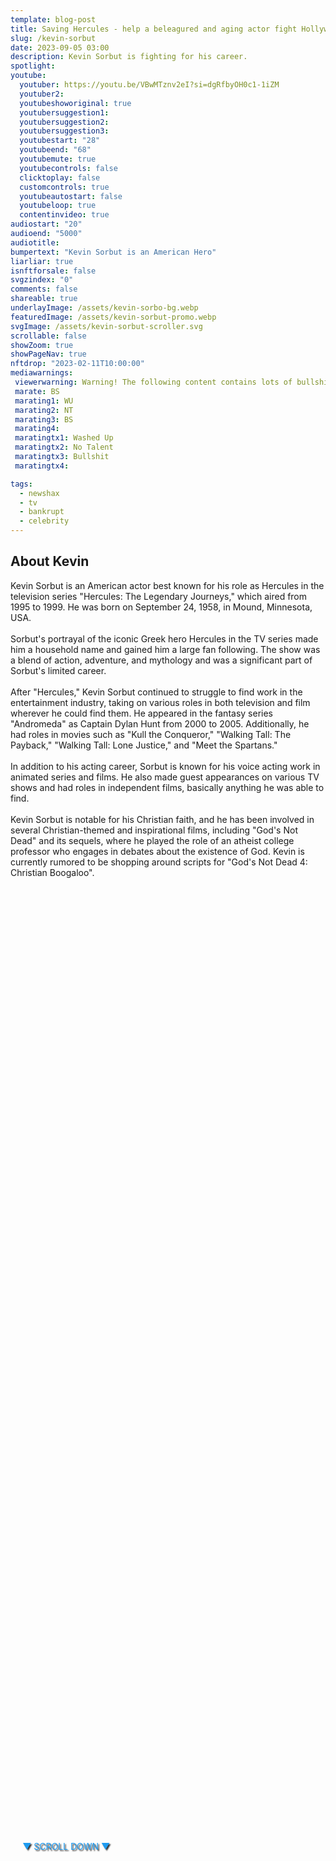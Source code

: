 ```yaml
---
template: blog-post
title: Saving Hercules - help a beleagured and aging actor fight Hollywood
slug: /kevin-sorbut
date: 2023-09-05 03:00
description: Kevin Sorbut is fighting for his career. 
spotlight:
youtube:
  youtuber: https://youtu.be/VBwMTznv2eI?si=dgRfbyOH0c1-1iZM
  youtuber2: 
  youtubeshoworiginal: true
  youtubersuggestion1:
  youtubersuggestion2:
  youtubersuggestion3:
  youtubestart: "28"
  youtubeend: "68"
  youtubemute: true
  youtubecontrols: false
  clicktoplay: false
  customcontrols: true
  youtubeautostart: false
  youtubeloop: true
  contentinvideo: true
audiostart: "20"
audioend: "5000"
audiotitle: 
bumpertext: "Kevin Sorbut is an American Hero"
liarliar: true
isnftforsale: false
svgzindex: "0"
comments: false
shareable: true
underlayImage: /assets/kevin-sorbo-bg.webp
featuredImage: /assets/kevin-sorbut-promo.webp
svgImage: /assets/kevin-sorbut-scroller.svg
scrollable: false
showZoom: true
showPageNav: true
nftdrop: "2023-02-11T10:00:00"
mediawarnings:
 viewerwarning: Warning! The following content contains lots of bullshit
 marate: BS
 marating1: WU
 marating2: NT
 marating3: BS
 marating4: 
 maratingtx1: Washed Up
 maratingtx2: No Talent
 maratingtx3: Bullshit
 maratingtx4: 

tags:
  - newshax
  - tv
  - bankrupt
  - celebrity
---
```



<style>

	  @keyframes question1 {
	0% {  opacity:0;}
	5%{ opacity:1;}
	45%{opacity:1;}
	51% {  opacity:0; }
	100% {  opacity:0;}
  }
  
  @keyframes bubbleBop1 {
	0% {  opacity:0;}
	5%{ opacity:1;}
	50%{opacity:1;}
	51% {  opacity:0; }
	100% {  opacity:0;}
  }


.bubble {
	position: relative;
	font-family: sans-serif;
	font-size: clamp(.7rem, 1.8vw, 2.4rem);
	line-height: 110%;
	min-width: 50vw;
	background: rgba(255, 255, 255, 1);
	text-shadow: 0 0 2x rgba(0, 0, 0, 1);
	border-radius: 40px;
	padding: 2vh 2vw;
	text-align: center;
	color: #000;
  filter:drop-shadow(0 0px 16px rgba(0, 0, 0, 1));
  }
  
  .bubble-bottom-left::before {
	content: "";
	width: 0px;
	height: 0px;
	position: absolute;
	border-left: 34px solid #fff;
	border-right: 8px solid transparent;
	border-top: 5px solid #fff;
	border-bottom: 40px solid transparent;
	left: 32px;
	bottom: -44px;
	opacity:1;
  }

  .bubble-bottom-right::before {
	content: "";
	width: 0px;
	height: 0px;
	position: absolute;
	border-right: 34px solid #fff;
	border-left: 8px solid transparent;
	border-top: 5px solid #fff;
	border-bottom: 40px solid transparent;
	right: 32px;
	bottom: -44px;
	opacity:1;
  }

 
  @media (max-width: 48rem) {
	.bubble{
		top:10% !important;
	}
	.bubble-bottom-right{top:13vh !important;}
  }

  
</style>

<div style="position:absolute; top:75vh; text-shadow:2px 2px 2px #333; color:#1D9BF0 !important; padding-left:2vw; animation:fadeout 4s forwards; animation-delay:4s;">
▼ SCROLL DOWN ▼
</div>

<div class="contentinside" style="position:relative; z-index:0; min-width:50%; height:auto;  padding:0; left:0; border:0px solid yellow; text-align:center;">


<!-- <object class="" style="position:absolute; z-index:0; height:auto; border:0px solid red;" class="" id="svg1" data="/assets/MyPillowGuy-4.svg" type="image/svg+xml" alt="animated content" title="animated content" ></object> -->

<!-- <img src="/assets/tv-crew-overlay2.webp" style="width:100vw; height:100vh; position:relative; z-index:1; min-width:50%; height:auto;  padding:0; left:0; border:0px solid yellow; text-align:center; ">



<div class="bubble bubble-bottom-left" style="position:absolute; width:; top:45%; left:15vw; display:flex; justify-content:center;backdrop-filter: blur(6px); font-size:110%;
animation: question1 8s ease-in;
animation-delay: 5s;
animation-direction: forwards;
animation-iteration-count:1;
opacity:0;">I'm worried about dying, and not becoming a good guy. </div>


<div class="bubble bubble-bottom-right" style="position:absolute; width:50vw; top:30%; right:20vw; display:block; justify-content:center; font-size:110%;backdrop-filter: blur(6px);
animation: bubbleBop1 5s ease-out;
animation-delay:7.5s;
animation-direction: forwards;
animation-iteration-count:1;
opacity:0;">Well, the good guy ALWAYS gets it in the
end... </div>


<div class="bubble bubble-bottom-left" style="position:absolute; width:; top:45%; left:15vw; display:flex; justify-content:center;backdrop-filter: blur(6px); font-size:110%;
animation: question1 5s ease-out;
animation-delay: 12s;
animation-direction: forwards;
animation-iteration-count:1;
opacity:0;">Yeah, I'm your Little Bitch... </div> -->



</div>


<!-- 
https://youtu.be/sg8v500u1PE?si=QNlvopOfQQt2UIgk
https://youtu.be/BSv-Q6pXih4?si=BTbBAnmgmfDXLs81
 -->

<div class="contentbody" style="position:relative; top:; z-index:; border:px solid blue; height:100%; margin-top:1%; text-align:left">
<h2>About Kevin</h2>
Kevin Sorbut is an American actor best known for his role as Hercules in the television series "Hercules: The Legendary Journeys," which aired from 1995 to 1999. He was born on September 24, 1958, in Mound, Minnesota, USA.
<br /><br />
Sorbut's portrayal of the iconic Greek hero Hercules in the TV series made him a household name and gained him a large fan following. The show was a blend of action, adventure, and mythology and was a significant part of Sorbut's limited career.
<br /><br />
After "Hercules," Kevin Sorbut continued to struggle to find work in the entertainment industry, taking on various roles in both television and film wherever he could find them. He appeared in the fantasy series "Andromeda" as Captain Dylan Hunt from 2000 to 2005. Additionally, he had roles in movies such as "Kull the Conqueror," "Walking Tall: The Payback," "Walking Tall: Lone Justice," and "Meet the Spartans."
<br /><br />
In addition to his acting career, Sorbut is known for his voice acting work in animated series and films. He also made guest appearances on various TV shows and had roles in independent films, basically anything he was able to find.
<br /><br />
Kevin Sorbut is notable for his Christian faith, and he has been involved in several Christian-themed and inspirational films, including "God's Not Dead" and its sequels, where he played the role of an atheist college professor who engages in debates about the existence of God. Kevin is currently rumored to be shopping around scripts for "God's Not Dead 4: Christian Boogaloo".


<br /><br />

<!-- ### So, what do you think of Kevin Sorbut? -->



</div>
